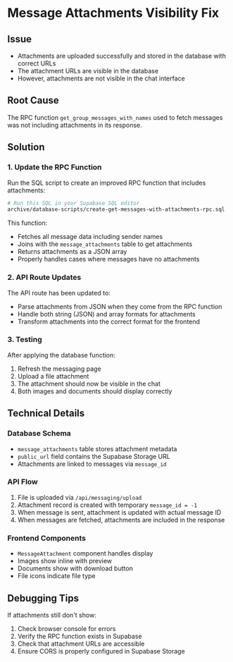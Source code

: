 # Message Attachments Visibility Fix

## Issue

- Attachments are uploaded successfully and stored in the database with correct URLs
- The attachment URLs are visible in the database
- However, attachments are not visible in the chat interface

## Root Cause

The RPC function `get_group_messages_with_names` used to fetch messages was not including attachments in its response.

## Solution

### 1. Update the RPC Function

Run the SQL script to create an improved RPC function that includes attachments:

```bash
# Run this SQL in your Supabase SQL editor
archive/database-scripts/create-get-messages-with-attachments-rpc.sql
```

This function:

- Fetches all message data including sender names
- Joins with the `message_attachments` table to get attachments
- Returns attachments as a JSON array
- Properly handles cases where messages have no attachments

### 2. API Route Updates

The API route has been updated to:

- Parse attachments from JSON when they come from the RPC function
- Handle both string (JSON) and array formats for attachments
- Transform attachments into the correct format for the frontend

### 3. Testing

After applying the database function:

1. Refresh the messaging page
2. Upload a file attachment
3. The attachment should now be visible in the chat
4. Both images and documents should display correctly

## Technical Details

### Database Schema

- `message_attachments` table stores attachment metadata
- `public_url` field contains the Supabase Storage URL
- Attachments are linked to messages via `message_id`

### API Flow

1. File is uploaded via `/api/messaging/upload`
2. Attachment record is created with temporary `message_id = -1`
3. When message is sent, attachment is updated with actual message ID
4. When messages are fetched, attachments are included in the response

### Frontend Components

- `MessageAttachment` component handles display
- Images show inline with preview
- Documents show with download button
- File icons indicate file type

## Debugging Tips

If attachments still don't show:

1. Check browser console for errors
2. Verify the RPC function exists in Supabase
3. Check that attachment URLs are accessible
4. Ensure CORS is properly configured in Supabase Storage

